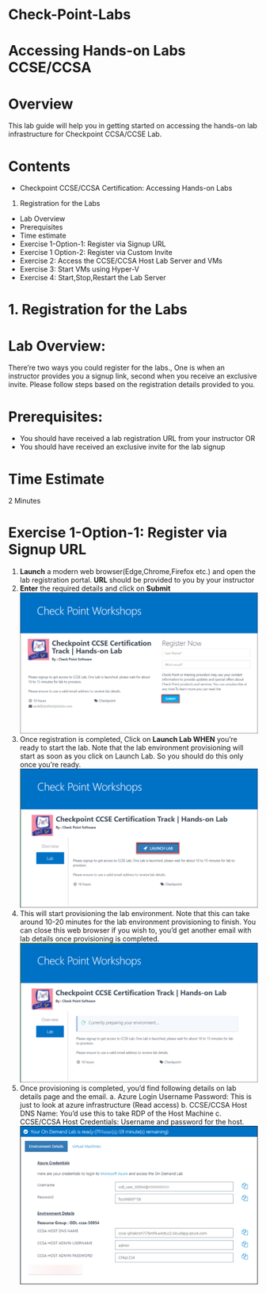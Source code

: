 # Check-Point-Labs

# Accessing Hands-on Labs CCSE/CCSA

# Overview
This lab guide will help you in getting started on accessing the hands-on lab infrastructure for
Checkpoint CCSA/CCSE Lab. 

# Contents 
* Checkpoint CCSE/CCSA Certification: Accessing Hands-on Labs
1. Registration for the Labs
* Lab Overview
* Prerequisites
* Time estimate
* Exercise 1-Option-1: Register via Signup URL 
* Exercise 1 Option-2: Register via Custom Invite 
* Exercise 2: Access the CCSE/CCSA Host Lab Server and VMs
* Exercise 3: Start VMs using Hyper-V 
* Exercise 4: Start,Stop,Restart the Lab Server

# 1. Registration for the Labs 
# Lab Overview:
There’re two ways you could register for the labs., One is when an instructor provides you a signup
link, second when you receive an exclusive invite. Please follow steps based on the registration details
provided to you.

# Prerequisites:
* You should have received a lab registration URL from your instructor OR
* You should have received an exclusive invite for the lab signup

# Time Estimate
 2 Minutes
 
 # Exercise 1-Option-1: Register via Signup URL 
 1. **Launch** a modern web browser(Edge,Chrome,Firefox etc.) and open the lab registration
portal. **URL** should be provided to you by your instructor 
2. **Enter** the required details and click on **Submit**
 ![](images/image1.png)
3. Once registration is completed, Click on **Launch Lab WHEN** you’re ready to start the lab.
Note that the lab environment provisioning will start as soon as you click on Launch Lab. So
you should do this only once you’re ready.
 ![](images/image2.png)
4. This will start provisioning the lab environment. Note that this can take around 10-20 minutes for
the lab environment provisioning to finish. You can close this web browser if you wish to,
you’d get another email with lab details once provisioning is completed. 
 ![](images/image3.png)
5. Once provisioning is completed, you’d find following details on lab details page and the
email.
a. Azure Login Username Password: This is just to look at azure infrastructure (Read access)
b. CCSE/CCSA Host DNS Name: You’d use this to take RDP of the Host Machine
c. CCSE/CCSA Host Credentials: Username and password for the host. 
![](images/image4.png)
